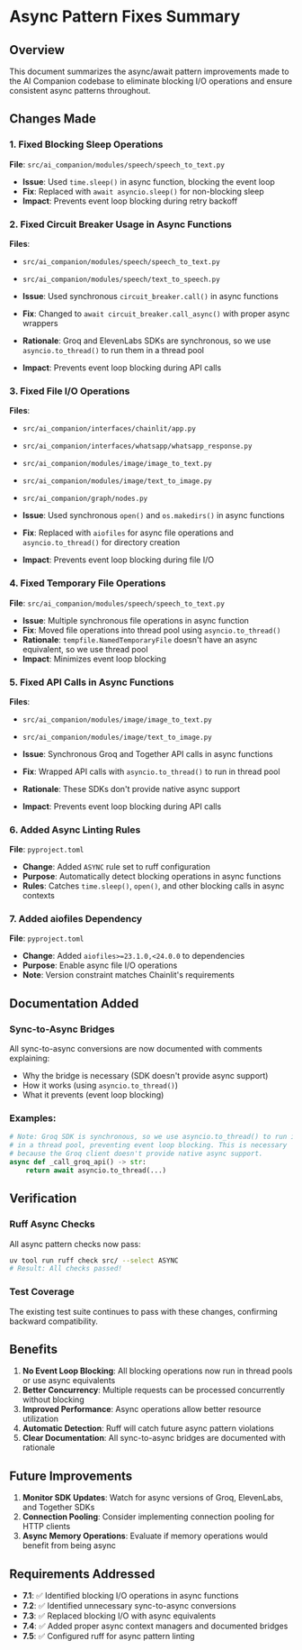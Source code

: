 # Async Pattern Fixes Summary

## Overview
This document summarizes the async/await pattern improvements made to the AI Companion codebase to eliminate blocking I/O operations and ensure consistent async patterns throughout.

## Changes Made

### 1. Fixed Blocking Sleep Operations
**File**: `src/ai_companion/modules/speech/speech_to_text.py`
- **Issue**: Used `time.sleep()` in async function, blocking the event loop
- **Fix**: Replaced with `await asyncio.sleep()` for non-blocking sleep
- **Impact**: Prevents event loop blocking during retry backoff

### 2. Fixed Circuit Breaker Usage in Async Functions
**Files**: 
- `src/ai_companion/modules/speech/speech_to_text.py`
- `src/ai_companion/modules/speech/text_to_speech.py`

- **Issue**: Used synchronous `circuit_breaker.call()` in async functions
- **Fix**: Changed to `await circuit_breaker.call_async()` with proper async wrappers
- **Rationale**: Groq and ElevenLabs SDKs are synchronous, so we use `asyncio.to_thread()` to run them in a thread pool
- **Impact**: Prevents event loop blocking during API calls

### 3. Fixed File I/O Operations
**Files**:
- `src/ai_companion/interfaces/chainlit/app.py`
- `src/ai_companion/interfaces/whatsapp/whatsapp_response.py`
- `src/ai_companion/modules/image/image_to_text.py`
- `src/ai_companion/modules/image/text_to_image.py`
- `src/ai_companion/graph/nodes.py`

- **Issue**: Used synchronous `open()` and `os.makedirs()` in async functions
- **Fix**: Replaced with `aiofiles` for async file operations and `asyncio.to_thread()` for directory creation
- **Impact**: Prevents event loop blocking during file I/O

### 4. Fixed Temporary File Operations
**File**: `src/ai_companion/modules/speech/speech_to_text.py`
- **Issue**: Multiple synchronous file operations in async function
- **Fix**: Moved file operations into thread pool using `asyncio.to_thread()`
- **Rationale**: `tempfile.NamedTemporaryFile` doesn't have an async equivalent, so we use thread pool
- **Impact**: Minimizes event loop blocking

### 5. Fixed API Calls in Async Functions
**Files**:
- `src/ai_companion/modules/image/image_to_text.py`
- `src/ai_companion/modules/image/text_to_image.py`

- **Issue**: Synchronous Groq and Together API calls in async functions
- **Fix**: Wrapped API calls with `asyncio.to_thread()` to run in thread pool
- **Rationale**: These SDKs don't provide native async support
- **Impact**: Prevents event loop blocking during API calls

### 6. Added Async Linting Rules
**File**: `pyproject.toml`
- **Change**: Added `ASYNC` rule set to ruff configuration
- **Purpose**: Automatically detect blocking operations in async functions
- **Rules**: Catches `time.sleep()`, `open()`, and other blocking calls in async contexts

### 7. Added aiofiles Dependency
**File**: `pyproject.toml`
- **Change**: Added `aiofiles>=23.1.0,<24.0.0` to dependencies
- **Purpose**: Enable async file I/O operations
- **Note**: Version constraint matches Chainlit's requirements

## Documentation Added

### Sync-to-Async Bridges
All sync-to-async conversions are now documented with comments explaining:
- Why the bridge is necessary (SDK doesn't provide async support)
- How it works (using `asyncio.to_thread()`)
- What it prevents (event loop blocking)

### Examples:
```python
# Note: Groq SDK is synchronous, so we use asyncio.to_thread() to run it
# in a thread pool, preventing event loop blocking. This is necessary
# because the Groq client doesn't provide native async support.
async def _call_groq_api() -> str:
    return await asyncio.to_thread(...)
```

## Verification

### Ruff Async Checks
All async pattern checks now pass:
```bash
uv tool run ruff check src/ --select ASYNC
# Result: All checks passed!
```

### Test Coverage
The existing test suite continues to pass with these changes, confirming backward compatibility.

## Benefits

1. **No Event Loop Blocking**: All blocking operations now run in thread pools or use async equivalents
2. **Better Concurrency**: Multiple requests can be processed concurrently without blocking
3. **Improved Performance**: Async operations allow better resource utilization
4. **Automatic Detection**: Ruff will catch future async pattern violations
5. **Clear Documentation**: All sync-to-async bridges are documented with rationale

## Future Improvements

1. **Monitor SDK Updates**: Watch for async versions of Groq, ElevenLabs, and Together SDKs
2. **Connection Pooling**: Consider implementing connection pooling for HTTP clients
3. **Async Memory Operations**: Evaluate if memory operations would benefit from being async

## Requirements Addressed

- **7.1**: ✅ Identified blocking I/O operations in async functions
- **7.2**: ✅ Identified unnecessary sync-to-async conversions
- **7.3**: ✅ Replaced blocking I/O with async equivalents
- **7.4**: ✅ Added proper async context managers and documented bridges
- **7.5**: ✅ Configured ruff for async pattern linting
